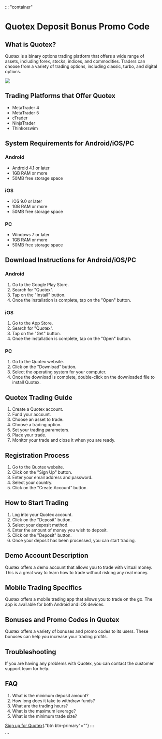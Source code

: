 ::: \"container\"
# Quotex Deposit Bonus Promo Code

## What is Quotex?

Quotex is a binary options trading platform that offers a wide range of
assets, including forex, stocks, indices, and commodities. Traders can
choose from a variety of trading options, including classic, turbo, and
digital options.

[![](https://static.quotex.io/files/4_en/300_250.jpg)](https://traff.sbs/brokerqxlid)

## Trading Platforms that Offer Quotex

-   MetaTrader 4
-   MetaTrader 5
-   cTrader
-   NinjaTrader
-   Thinkorswim

## System Requirements for Android/iOS/PC

### Android

-   Android 4.1 or later
-   1GB RAM or more
-   50MB free storage space

### iOS

-   iOS 9.0 or later
-   1GB RAM or more
-   50MB free storage space

### PC

-   Windows 7 or later
-   1GB RAM or more
-   50MB free storage space

## Download Instructions for Android/iOS/PC

### Android

1.  Go to the Google Play Store.
2.  Search for "Quotex".
3.  Tap on the "Install" button.
4.  Once the installation is complete, tap on the "Open" button.

### iOS

1.  Go to the App Store.
2.  Search for "Quotex".
3.  Tap on the "Get" button.
4.  Once the installation is complete, tap on the "Open" button.

### PC

1.  Go to the Quotex website.
2.  Click on the "Download" button.
3.  Select the operating system for your computer.
4.  Once the download is complete, double-click on the downloaded file
    to install Quotex.

## Quotex Trading Guide

1.  Create a Quotex account.
2.  Fund your account.
3.  Choose an asset to trade.
4.  Choose a trading option.
5.  Set your trading parameters.
6.  Place your trade.
7.  Monitor your trade and close it when you are ready.

## Registration Process

1.  Go to the Quotex website.
2.  Click on the "Sign Up" button.
3.  Enter your email address and password.
4.  Select your country.
5.  Click on the "Create Account" button.

## How to Start Trading

1.  Log into your Quotex account.
2.  Click on the "Deposit" button.
3.  Select your deposit method.
4.  Enter the amount of money you wish to deposit.
5.  Click on the "Deposit" button.
6.  Once your deposit has been processed, you can start trading.

## Demo Account Description

Quotex offers a demo account that allows you to trade with virtual
money. This is a great way to learn how to trade without risking any
real money.

## Mobile Trading Specifics

Quotex offers a mobile trading app that allows you to trade on the go.
The app is available for both Android and iOS devices.

## Bonuses and Promo Codes in Quotex

Quotex offers a variety of bonuses and promo codes to its users. These
bonuses can help you increase your trading profits.

## Troubleshooting

If you are having any problems with Quotex, you can contact the customer
support team for help.

## FAQ

1.  What is the minimum deposit amount?
2.  How long does it take to withdraw funds?
3.  What are the trading hours?
4.  What is the maximum leverage?
5.  What is the minimum trade size?

[Sign up for Quotex](\%22https://traff.sbs/brokerqxsignup\%22){."btn
btn-primary"=""}
:::

\`\`\`

